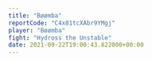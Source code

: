```yaml
---
title: "Bøømba"
reportCode: "C4x81tcXAbr9YMgj"
player: "Bøømba"
fight: "Hydross the Unstable"
date: 2021-09-22T19:00:43.822000+00:00
---
```

